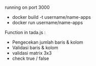 running on port 3000
- docker build -t username/name-apps
- docker run username/name-apps

Function in tada.js : 
* Pengecekan jumlah baris & kolom
* Validasi baris & kolom 
* validasi matrix 3x3
* check true / false